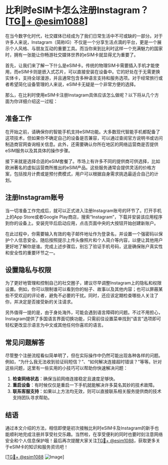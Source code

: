 # 比利时eSIM卡怎么注册Instagram？[[TG💪+ @esim1088](https://t.me/s/esim1088)]

在当今数字化时代，社交媒体已经成为了我们日常生活中不可或缺的一部分。对于许多人来说，Instagram（简称IG）不仅是一个分享生活点滴的平台，更是一个展示个人风格、与朋友互动的重要工具。而当你来到比利时这样一个充满魅力的国家时，拥有一张能让你畅游社交媒体世界的eSIM卡就显得尤为重要了。

首先，让我们来了解一下什么是eSIM卡。传统的物理SIM卡需要插入手机才能使用，而eSIM卡则是嵌入式芯片，可以直接安装在设备中。它的好处在于无需更换实体卡，支持全球漫游，并且通常包含多种语言支持和服务选项。对于经常旅行或者希望简化设备管理的人来说，eSIM卡无疑是一个非常方便的选择。

那么，在比利时使用eSIM卡注册Instagram具体应该怎么做呢？以下将从几个方面为你详细介绍这一过程：

## 准备工作

在开始之前，请确保你的智能手机支持eSIM功能。大多数现代智能手机都配备了这项技术，但如果你不确定自己的设备是否兼容，可以通过查阅官方说明书或访问制造商官网查询相关信息。此外，还需要确认你所在地区的网络运营商是否提供eSIM服务以及其具体的操作步骤。

接下来就是选择合适的eSIM套餐了。市场上有许多不同的提供商可供选择，比如欧洲著名的虚拟运营商所推出的eSIM产品。这些服务通常会提供灵活的价格方案，包括按月计费或是预付费模式，用户可以根据自身需求挑选最适合自己的计划。

## 注册Instagram账号

当一切准备工作完成后，就可以正式进入注册Instagram账号的环节了。打开手机上的App Store或者Google Play商店，搜索“Instagram”，下载并安装该应用程序到你的设备上。安装完毕后启动应用，点击页面中央的大按钮开始创建新账户。

在此过程中，你需要输入有效的电子邮件地址作为登录名，并设置一个强密码以保护个人信息安全。随后按照提示上传头像照片和个人简介等内容，以便让其他用户更好地了解你是谁。完成上述步骤后，别忘了验证手机号码，这是确保账户真实性和安全性的重要环节之一。

## 设置隐私与权限

为了更好地管理和控制自己的社交圈子，建议尽早调整Instagram上的隐私和权限设置。例如，你可以限制谁可以看到你的帖子、故事以及其他内容；也可以屏蔽某些不受欢迎的评论者，避免不必要的干扰。同时，还应该定期检查哪些人关注了你，并决定是否接受新的关注请求。

另外值得一提的是，由于身处海外，可能会遇到语言障碍的问题。不过不用担心，Instagram提供了多国语言界面切换功能，只需前往设置菜单找到“语言”选项即可轻松更改显示语言为中文或其他任何你喜欢的语言。

## 常见问题解答

尽管整个注册流程看似简单明了，但在实际操作中仍然可能出现各种各样的问题。例如，“为什么我无法收到验证码短信？”、“如何解决连接超时错误？”等等。针对这些问题，这里有一些实用的小技巧可以帮助你快速解决问题：

1. **检查网络状态**：确保当前网络连接稳定且速度足够快。
2. **重启设备**：有时候仅仅是重启一下手机就能解决许多莫名其妙的技术故障。
3. **联系客服支持**：如果以上方法均无效，则可以直接联系相关服务提供商的技术支持团队寻求帮助。

## 结语

通过本文介绍的方法，相信即使是初次接触比利时eSIM卡及Instagram的新手也能顺利地完成注册并享受社交乐趣。当然啦，在享受便利的同时也要时刻注意网络安全和个人信息保护哦！最后再次提醒大家关注[TG💪+ @esim1088](https://t.me/s/esim1088)，获取更多关于eSIM卡的知识和服务资讯吧！

[[TG💪+ @esim1088](https://t.me/s/esim1088) ![Image](https://i.postimg.cc/4NQfJmqS/Snipaste-2025-05-13-00-14-12.png)]